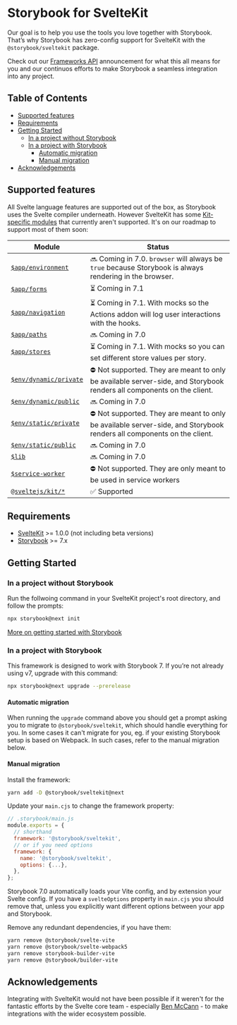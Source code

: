 # Storybook for SvelteKit <!-- omit in toc -->

Our goal is to help you use the tools you love together with Storybook. That’s why Storybook has zero-config support for SvelteKit with the `@storybook/sveltekit` package.

Check out our [Frameworks API](https://storybook.js.org/blog/framework-api/) announcement for what this all means for you and our continuos efforts to make Storybook a seamless integration into any project.

## Table of Contents <!-- omit in toc -->

- [Supported features](#supported-features)
- [Requirements](#requirements)
- [Getting Started](#getting-started)
  - [In a project without Storybook](#in-a-project-without-storybook)
  - [In a project with Storybook](#in-a-project-with-storybook)
    - [Automatic migration](#automatic-migration)
    - [Manual migration](#manual-migration)
- [Acknowledgements](#acknowledgements)

## Supported features

All Svelte language features are supported out of the box, as Storybook uses the Svelte compiler underneath.
However SvelteKit has some [Kit-specific modules](https://kit.svelte.dev/docs/modules) that currently aren't supported. It's on our roadmap to support most of them soon:

| **Module**                                                                         | **Status**                                                                                                             |
| ---------------------------------------------------------------------------------- | ---------------------------------------------------------------------------------------------------------------------- |
| [`$app/environment`](https://kit.svelte.dev/docs/modules#$app-environment)         | 🔜 Coming in 7.0. `browser` will always be `true` because Storybook is always rendering in the browser.                |
| [`$app/forms`](https://kit.svelte.dev/docs/modules#$app-forms)                     | ⏳ Coming in 7.1                                                                                                       |
| [`$app/navigation`](https://kit.svelte.dev/docs/modules#$app-navigation)           | ⏳ Coming in 7.1. With mocks so the Actions addon will log user interactions with the hooks.                           |
| [`$app/paths`](https://kit.svelte.dev/docs/modules#$app-paths)                     | 🔜 Coming in 7.0                                                                                                       |
| [`$app/stores`](https://kit.svelte.dev/docs/modules#$app-stores)                   | ⏳ Coming in 7.1. With mocks so you can set different store values per story.                                          |
| [`$env/dynamic/private`](https://kit.svelte.dev/docs/modules#$env-dynamic-private) | ⛔ Not supported. They are meant to only be available server-side, and Storybook renders all components on the client. |
| [`$env/dynamic/public`](https://kit.svelte.dev/docs/modules#$env-dynamic-public)   | 🔜 Coming in 7.0                                                                                                       |
| [`$env/static/private`](https://kit.svelte.dev/docs/modules#$env-static-private)   | ⛔ Not supported. They are meant to only be available server-side, and Storybook renders all components on the client. |
| [`$env/static/public`](https://kit.svelte.dev/docs/modules#$env-static-public)     | 🔜 Coming in 7.0                                                                                                       |
| [`$lib`](https://kit.svelte.dev/docs/modules#$lib)                                 | 🔜 Coming in 7.0                                                                                                       |
| [`$service-worker`](https://kit.svelte.dev/docs/modules#$service-worker)           | ⛔ Not supported. They are only meant to be used in service workers                                                    |
| [`@sveltejs/kit/*`](https://kit.svelte.dev/docs/modules#sveltejs-kit)              | ✅ Supported                                                                                                           |

## Requirements

- [SvelteKit](https://kit.svelte.dev/) >= 1.0.0 (not including beta versions)
- [Storybook](https://storybook.js.org/) >= 7.x

## Getting Started

### In a project without Storybook

Run the follwoing command in your SvelteKit project's root directory, and follow the prompts:

```bash
npx storybook@next init
```

[More on getting started with Storybook](https://storybook.js.org/docs/7.0/svelte/get-started/install)

### In a project with Storybook

This framework is designed to work with Storybook 7. If you’re not already using v7, upgrade with this command:

```bash
npx storybook@next upgrade --prerelease
```

#### Automatic migration

When running the `upgrade` command above you should get a prompt asking you to migrate to `@storybook/sveltekit`, which should handle everything for you. In some cases it can't migrate for you, eg. if your existing Storybook setup is based on Webpack. In such cases, refer to the manual migration below.

#### Manual migration

Install the framework:

```bash
yarn add -D @storybook/sveltekit@next
```

Update your `main.cjs` to change the framework property:

```js
// .storybook/main.js
module.exports = {
  // shorthand
  framework: '@storybook/sveltekit',
  // or if you need options
  framework: {
    name: '@storybook/sveltekit',
    options: {...},
  },
};
```

Storybook 7.0 automatically loads your Vite config, and by extension your Svelte config. If you have a `svelteOptions` property in `main.cjs` you should remove that, unless you explicitly want different options between your app and Storybook.

Remove any redundant dependencies, if you have them:

```bash
yarn remove @storybook/svelte-vite
yarn remove @storybook/svelte-webpack5
yarn remove storybook-builder-vite
yarn remove @storybook/builder-vite
```

## Acknowledgements

Integrating with SvelteKit would not have been possible if it weren't for the fantastic efforts by the Svelte core team - especially [Ben McCann](https://twitter.com/benjaminmccann) - to make integrations with the wider ecosystem possible.
